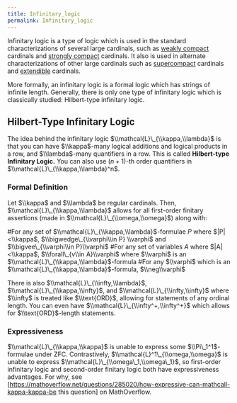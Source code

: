 ```yaml
---
title: Infinitary_logic
permalink: Infinitary_logic
---
```


Infinitary logic is a type of logic which is used in the standard characterizations of several large cardinals, such as [weakly compact](Weakly_compact "Weakly compact") cardinals and [strongly compact](Strongly_compact "Strongly compact") cardinals. It also is used in alternate characterizations of other large cardinals such as [supercompact](Supercompact "Supercompact") cardinals and [extendible](Extendible "Extendible") cardinals.

More formally, an infinitary logic is a formal logic which has strings of infinite length. Generally, there is only one type of infinitary logic which is classically studied: Hilbert-type infinitary logic.

## Hilbert-Type Infinitary Logic

The idea behind the infinitary logic $\\mathcal{L}\_{\\kappa,\\lambda}$ is that you can have $\\kappa$-many logical additions and logical products in a row, and $\\lambda$-many quantifiers in a row. This is called **Hilbert-type Infinitary Logic.** You can also use $(n+1)$-th order quantifiers in $\\mathcal{L}\_{\\kappa,\\lambda}^n$.

### Formal Definition

Let $\\kappa$ and $\\lambda$ be regular cardinals. Then, $\\mathcal{L}\_{\\kappa,\\lambda}$ allows for all first-order finitary assertions (made in $\\mathcal{L}\_{\\omega,\\omega}$) along with:

#For any set of $\\mathcal{L}\_{\\kappa,\\lambda}$-formulae $P$ where $|P|<\\kappa$, $\\bigwedge\_{\\varphi\\in P} \\varphi$ and $\\bigvee\_{\\varphi\\in P}\\varphi$
#For any set of variables $A$ where $|A|<\\kappa$, $\\forall\_{v\\in A}\\varphi$ where $\\varphi$ is an $\\mathcal{L}\_{\\kappa,\\lambda}$-formula
#For any $\\varphi$ which is an $\\mathcal{L}\_{\\kappa,\\lambda}$-formula, $\\neg\\varphi$

There is also $\\mathcal{L}\_{\\infty,\\lambda}$, $\\mathcal{L}\_{\\kappa,\\infty}$, and $\\mathcal{L}\_{\\infty,\\infty}$ where $\\infty$ is treated like $\\text{ORD}$, allowing for statements of any ordinal length. You can even have $\\mathcal{L}\_{\\infty^+,\\infty^+}$ which allows for $\\text{ORD}$-length statements.

### Expressiveness

$\\mathcal{L}\_{\\kappa,\\kappa}$ is unable to express some $\\Pi\_1^1$-formulae under ZFC. Contrastively, $\\mathcal{L}^1\_{\\omega,\\omega}$ is unable to express $\\mathcal{L}\_{\\omega\_1,\\omega\_1}$, so first-order infinitary logic and second-order finitary logic both have expressiveness advantages. For why, see [https://mathoverflow.net/questions/285020/how-expressive-can-mathcall-kappa-kappa-be this question] on MathOverflow.